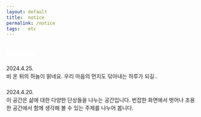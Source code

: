 ```yaml
---
layout: default
title:  notice
permalink: /notice
tags:   etc
---
```


<style>
p {
    line-height: 1.5;
}
</style>

<h2 style="color:#FFF">notices</h2>

2024.4.25.<br>
비 온 뒤의 하늘이 맑네요. 우리 마음의 먼지도 닦아내는 하루가 되길..
<br><br>
2024.4.20.<br>
이 공간은 삶에 대한 다양한 단상들을 나누는 공간입니다. 번잡한 화면에서 벗어나 조용한 공간에서 함께 생각해 볼 수 있는 주제를 나누어 봅니다.
